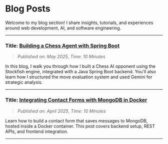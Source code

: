 # Blog Posts

Welcome to my blog section! I share insights, tutorials, and experiences around web development, AI, and software engineering.

---
### Title:  [Building a Chess Agent with Spring Boot](./Blog/Chess.md)
> *Published on: May 2025*,
> *Time: 10 Minutes*

In this blog, I walk you through how I built a Chess AI opponent using the Stockfish engine, integrated with a Java Spring Boot backend. You'll also learn how I structured the move evaluation system and used Gemini for strategic analysis.

---
### Title: [Integrating Contact Forms with MongoDB in Docker](./blogs/contact-form-docker.md)
> *Published on: April 2025*,
> *Time: 10 Minutes*

Learn how to build a contact form that saves messages to MongoDB, hosted inside a Docker container. This post covers backend setup, REST APIs, and frontend integration.

---

